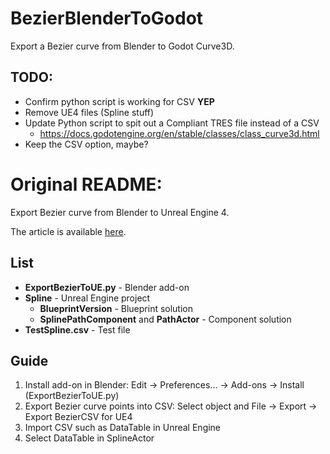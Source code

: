 # BezierBlenderToGodot
Export a Bezier curve from Blender to Godot Curve3D.

## TODO:
* Confirm python script is working for CSV **YEP**
* Remove UE4 files (Spline stuff)
* Update Python script to spit out a Compliant TRES file instead of a CSV
  * https://docs.godotengine.org/en/stable/classes/class_curve3d.html
* Keep the CSV option, maybe?


# Original README:
Export Bezier curve from Blender to Unreal Engine 4.

The article is available [here](https://medium.com/@qerrant/export-spline-from-blender-to-unreal-engine-28a4ccdd97c0). 

## List
* **ExportBezierToUE.py** - Blender add-on
* **Spline** - Unreal Engine project
  * **BlueprintVersion** - Blueprint solution
  * **SplinePathComponent** and **PathActor** - Component solution
* **TestSpline.csv** - Test file

## Guide
1. Install add-on in Blender:
  Edit -> Preferences... -> Add-ons -> Install (ExportBezierToUE.py)
2. Export Bezier curve points into CSV:
  Select object and File -> Export -> Export BezierCSV for UE4
3. Import CSV such as DataTable in Unreal Engine
4. Select DataTable in SplineActor

